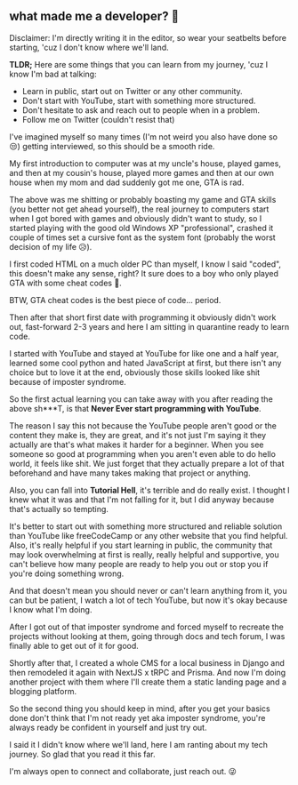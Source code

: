 ## what made me a developer? 🧐

Disclaimer: I'm directly writing it in the editor, so wear your seatbelts before starting, 'cuz I don't know where we'll land.

**TLDR;**
Here are some things that you can learn from my journey, 'cuz I know I'm bad at talking:
- Learn in public, start out on Twitter or any other community.
- Don't start with YouTube, start with something more structured.
- Don't hesitate to ask and reach out to people when in a problem.
- Follow me on Twitter (couldn't resist that)

I've imagined myself so many times (I'm not weird you also have done so 😒) getting interviewed, so this should be a smooth ride.

My first introduction to computer was at my uncle's house, played games, and then at my cousin's house, played more games and then at our own house when my mom and dad suddenly got me one, GTA is rad.

The above was me shitting or probably boasting my game and GTA skills (you better not get ahead yourself), the real journey to computers start when I got bored with games and obviously didn't want to study, so I started playing with the good old Windows XP "professional", crashed it couple of times set a cursive font as the system font (probably the worst decision of my life 😥).

I first coded HTML on a much older PC than myself, I know I said "coded", this doesn't make any sense, right? It sure does to a boy who only played GTA with some cheat codes 🥴.

BTW, GTA cheat codes is the best piece of code... period.

Then after that short first date with programming it obviously didn't work out, fast-forward 2-3 years and here I am sitting in quarantine ready to learn code.

I started with YouTube and stayed at YouTube for like one and a half year, learned some cool python and hated JavaScript at first, but there isn't any choice but to love it at the end, obviously those skills looked like shit because of imposter syndrome.

So the first actual learning you can take away with you after reading the above sh***T, is that **Never Ever start programming with YouTube**.

The reason I say this not because the YouTube people aren't good or the content they make is, they are great, and it's not just I'm saying it they actually are that's what makes it harder for a beginner. When you see someone so good at programming when you aren't even able to do hello world, it feels like shit. We just forget that they actually prepare a lot of that beforehand and have many takes making that project or anything.

Also, you can fall into **Tutorial Hell**, it's terrible and do really exist. I thought I knew what it was and that I'm not falling for it, but I did anyway because that's actually so tempting.

It's better to start out with something more structured and reliable solution than YouTube like freeCodeCamp or any other website that you find helpful. Also, it's really helpful if you start learning in public, the community that may look overwhelming at first is really, really helpful and supportive, you can't believe how many people are ready to help you out or stop you if you're doing something wrong.

And that doesn't mean you should never or can't learn anything from it, you can but be patient, I watch a lot of tech YouTube, but now it's okay because I know what I'm doing.

After I got out of that imposter syndrome and forced myself to recreate the projects without looking at them, going through docs and tech forum, I was finally able to get out of it for good.

Shortly after that, I created a whole CMS for a local business in Django and then remodeled it again with NextJS x tRPC and Prisma. And now I'm doing another project with them where I'll create them a static landing page and a blogging platform.

So the second thing you should keep in mind, after you get your basics done don't think that I'm not ready yet aka imposter syndrome, you're always ready be confident in yourself and just try out.

I said it I didn't know where we'll land, here I am ranting about my tech journey. So glad that you read it this far.

I'm always open to connect and collaborate, just reach out. 😜



